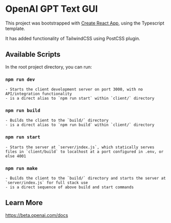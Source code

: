 # OpenAI GPT Text GUI

This project was bootstrapped with [Create React App](https://github.com/facebook/create-react-app), using the Typescript template.

It has added functionality of TailwindCSS using PostCSS plugin.

## Available Scripts

In the root project directory, you can run:

### `npm run dev`

    - Starts the client development server on port 3000, with no API/integration functionality
    - is a direct alias to `npm run start` within `client/` directory

### `npm run build`

    - Builds the client to the `build/` directory
    - is a direct alias to `npm run build` within `client/` directory

### `npm run start`

    - Starts the server at `server/index.js`, which statically serves files in `client/build` to localhost at a port configured in .env, or else 4001

### `npm run make`

    - Builds the client to the `build/` directory and starts the server at `server/index.js` for full stack use
    - is a direct sequence of above build and start commands

## Learn More

https://beta.openai.com/docs
